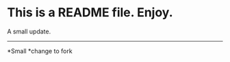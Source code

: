 This is a README file. Enjoy.
===============================

A small update.
________________________
*Small *change to fork


